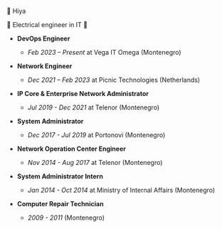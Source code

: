 👋 Hiya

👀 Electrical engineer in IT 🌱

- **DevOps Engineer**
  - *Feb 2023 – Present* at Vega IT Omega (Montenegro)

- **Network Engineer**
  - *Dec 2021 – Feb 2023* at Picnic Technologies (Netherlands)

- **IP Core & Enterprise Network Administrator**
  - *Jul 2019 - Dec 2021* at Telenor (Montenegro)

- **System Administrator**
  - *Dec 2017 - Jul 2019* at Portonovi (Montenegro)

- **Network Operation Center Engineer**
  - *Nov 2014 - Aug 2017* at Telenor (Montenegro)

- **System Administrator Intern**
  - *Jan 2014 - Oct 2014* at Ministry of Internal Affairs (Montenegro)

- **Computer Repair Technician**
  - *2009 - 2011* (Montenegro)
